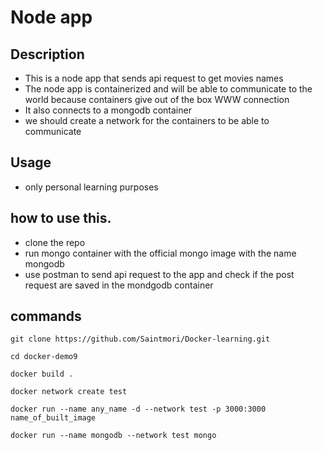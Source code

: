 # Node app

## Description
- This is a node app that sends api request to get movies names
- The node app is containerized and will be able to communicate to the world because containers give out of the box WWW connection
- It also connects to a mongodb container 
- we should create a network for the containers to be able to communicate

## Usage 
- only personal learning purposes

## how to use this.
- clone the repo
- run mongo container with the official mongo image with the name mongodb
- use postman to send api request to the app and check if the post request are saved in the mondgodb container

## commands
```
git clone https://github.com/Saintmori/Docker-learning.git
```
```
cd docker-demo9
```
```
docker build .
```
```
docker network create test
```
```
docker run --name any_name -d --network test -p 3000:3000 name_of_built_image
```
```
docker run --name mongodb --network test mongo
```
